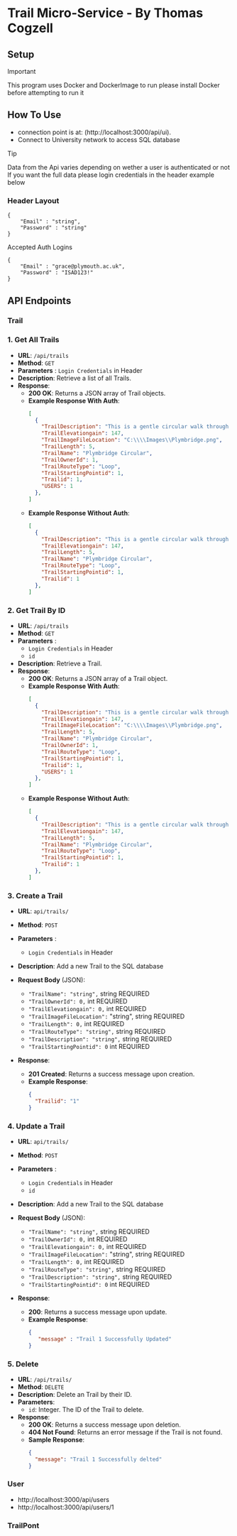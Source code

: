 # Trail Micro-Service - By Thomas Cogzell

## Setup
>[!IMPORTANT]
>This program uses Docker and DockerImage to run please install Docker before attempting to run it


## How To Use
- connection point is at: (http://localhost:3000/api/ui).
- Connect to University network to access SQL database

>[!TIP]
>Data from the Api varies depending on wether a user is authenticated or not
>If you want the full data please login credentials in the header example below

### Header Layout
```
{
    "Email" : "string",
    "Password" : "string"
}
```

Accepted Auth Logins
```
{
    "Email" : "grace@plymouth.ac.uk",
    "Password" : "ISAD123!"
}
```

## API Endpoints
### Trail

### 1. Get All Trails
- **URL**: `/api/trails`
- **Method**: `GET`
- **Parameters** : `Login Credentials` in Header
- **Description**: Retrieve a list of all Trails.
- **Response**:
  - **200 OK**: Returns a JSON array of Trail objects.
  - **Example Response With Auth**:
    ```json
    [
      {
        "TrailDescription": "This is a gentle circular walk through ancient oak woodlands, beside the beautiful River Plym.",
        "TrailElevationgain": 147,
        "TrailImageFileLocation": "C:\\\\Images\\Plymbridge.png",
        "TrailLength": 5,
        "TrailName": "Plymbridge Circular",
        "TrailOwnerId": 1,
        "TrailRouteType": "Loop",
        "TrailStartingPointid": 1,
        "Trailid": 1,
        "USERS": 1
      },
    ]
    ```
  - **Example Response Without Auth**:
    ```json
    [
      {
        "TrailDescription": "This is a gentle circular walk through ancient oak woodlands, beside the beautiful River Plym.",
        "TrailElevationgain": 147,
        "TrailLength": 5,
        "TrailName": "Plymbridge Circular",
        "TrailRouteType": "Loop",
        "TrailStartingPointid": 1,
        "Trailid": 1
      },
    ]
    ```

### 2. Get Trail By ID
- **URL**: `/api/trails`
- **Method**: `GET`
- **Parameters** :
    - `Login Credentials` in Header
    - `id`
- **Description**: Retrieve a Trail.
- **Response**:
  - **200 OK**: Returns a JSON array of a Trail object.
  - **Example Response With Auth**:
    ```json
    [
      {
        "TrailDescription": "This is a gentle circular walk through ancient oak woodlands, beside the beautiful River Plym.",
        "TrailElevationgain": 147,
        "TrailImageFileLocation": "C:\\\\Images\\Plymbridge.png",
        "TrailLength": 5,
        "TrailName": "Plymbridge Circular",
        "TrailOwnerId": 1,
        "TrailRouteType": "Loop",
        "TrailStartingPointid": 1,
        "Trailid": 1,
        "USERS": 1
      },
    ]
    ```
  - **Example Response Without Auth**:
    ```json
    [
      {
        "TrailDescription": "This is a gentle circular walk through ancient oak woodlands, beside the beautiful River Plym.",
        "TrailElevationgain": 147,
        "TrailLength": 5,
        "TrailName": "Plymbridge Circular",
        "TrailRouteType": "Loop",
        "TrailStartingPointid": 1,
        "Trailid": 1
      },
    ]
    ```

### 3. Create a Trail
- **URL**: `api/trails/`
- **Method**: `POST`
- **Parameters** :
    - `Login Credentials` in Header
- **Description**: Add a new Trail to the SQL database
- **Request Body** (JSON):
   *   `"TrailName": "string",` string REQUIRED
   *   `"TrailOwnerId": 0,` int REQUIRED
   *   `"TrailElevationgain": 0,` int REQUIRED
   *   `"TrailImageFileLocation":` "string", string REQUIRED
   *   `"TrailLength": 0,` int REQUIRED
   *   `"TrailRouteType": "string",` string REQUIRED
   *   `"TrailDescription": "string",` string REQUIRED
   *   `"TrailStartingPointid": 0` int REQUIRED


- **Response**:
  - **201 Created**: Returns a success message upon creation.
  - **Example Response**:
    ```json
    {
      "Trailid": "1"
    }
    ```

### 4. Update a Trail
- **URL**: `api/trails/`
- **Method**: `POST`
- **Parameters** :
    - `Login Credentials` in Header
    - `id`
- **Description**: Add a new Trail to the SQL database
- **Request Body** (JSON):
   *   `"TrailName": "string",` string REQUIRED
   *   `"TrailOwnerId": 0,` int REQUIRED
   *   `"TrailElevationgain": 0,` int REQUIRED
   *   `"TrailImageFileLocation":` "string", string REQUIRED
   *   `"TrailLength": 0,` int REQUIRED
   *   `"TrailRouteType": "string",` string REQUIRED
   *   `"TrailDescription": "string",` string REQUIRED
   *   `"TrailStartingPointid": 0` int REQUIRED

- **Response**:
  - **200**: Returns a success message upon update.
  - **Example Response**:
    ```json
    {
       "message" : "Trail 1 Successfully Updated"
    }
    ```

### 5. Delete
- **URL**: `/api/trails/`
- **Method**: `DELETE`
- **Description**: Delete an Trail by their ID.
- **Parameters**:
  - `id`: Integer. The ID of the Trail to delete.
- **Response**:
  - **200 OK**: Returns a success message upon deletion.
  - **404 Not Found**: Returns an error message if the Trail is not found.
  - **Sample Response**:
    ```json
    {
      "message": "Trail 1 Successfully delted"
    }
    ```
### User

- http://localhost:3000/api/users
- http://localhost:3000/api/users/1

### TrailPont

